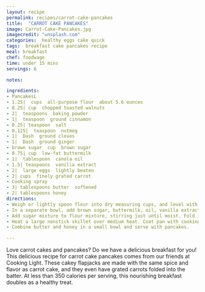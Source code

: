 ```yaml
---
layout: recipe
permalink: recipes/carrot-cake-pancakes
title:  "CARROT CAKE PANCAKES"
image: Carrot-Cake-Pancakes.jpg
imagecredit: "unsplash.com"
categories:  healthy eggs cake quick
tags:  breakfast cake pancakes recipe
meal: breakfast
chef: foodwage
time: under 15 mins
servings: 6

notes:

ingredients:
- PancakesL
- 1.25|  cups  all-purpose flour  about 5.6 ounces
- 0.25| cup  chopped toasted walnuts
- 2|  teaspoons  baking powder
- 1|  teaspoon  ground cinnamon
- 0.25| teaspoon  salt
- 0.125|  teaspoon  nutmeg
- 1|  Dash  ground cloves
- 1|  Dash  ground ginger
- brown sugar  cup  brown sugar
- 0.75| cup  low-fat buttermilk
- 1|  tablespoon  canola oil
- 1.5| teaspoons  vanilla extract
- 2|  large eggs  lightly beaten
- 2| cups  finely grated carrot
- Cooking spray
- 3| tablespoons butter  softened
- 2| tablespoons honey
directions:
- Weigh or lightly spoon flour into dry measuring cups, and level with a knife. Combine flour, walnuts, baking powder, cinnamon, salt, nutmeg, cloves and ginger in a large bowl, stirring with a whisk.
- In a separate bowl, add brown sugar, buttermilk, oil, vanilla extract and eggs. Stir until well combined.
- Add sugar mixture to flour mixture, stirring just until moist. Fold in 2 cups grated carrot.
- Heat a large nonstick skillet over medium heat. Coat pan with cooking spray. Spoon 4 (0.25 cup) batter mounds onto pan, spreading with a spatula. Cook for 2 minutes or until tops are covered with bubbles and edges look cooked. Carefully turn pancakes over; cook 1 minute or until bottoms are lightly browned. Repeat procedure twice with remaining batter.
- Combine butter and honey in a small bowl and serve with pancakes.

---
```


Love carrot cakes and pancakes? Do we have a delicious breakfast for you! This delicious recipe for carrot cake pancakes comes from our friends at Cooking Light. These cakey flapjacks are made with the same spice and flavor as carrot cake, and they even have grated carrots folded into the batter. At less than 350 calories per serving, this nourishing breakfast doubles as a healthy treat.